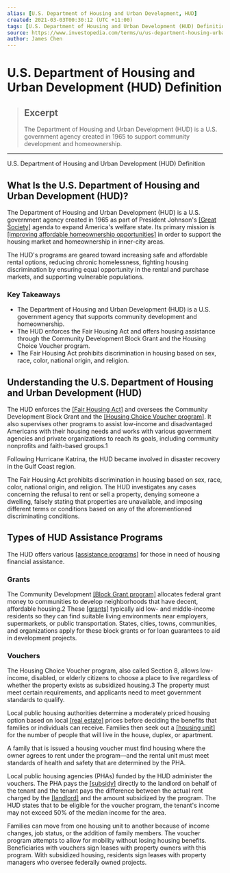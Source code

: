 ```yaml
---
alias: [U.S. Department of Housing and Urban Development, HUD]
created: 2021-03-03T00:30:12 (UTC +11:00)
tags: [U.S. Department of Housing and Urban Development (HUD) Definition, U.S. Department of Housing and Urban Development (HUD) Definition]
source: https://www.investopedia.com/terms/u/us-department-housing-urban-development-hud.asp
author: James Chen
---
```


# U.S. Department of Housing and Urban Development (HUD) Definition

> ## Excerpt
> The Department of Housing and Urban Development (HUD) is a U.S. government agency created in 1965 to support community development and homeownership.

---

U.S. Department of Housing and Urban Development (HUD) Definition
## What Is the U.S. Department of Housing and Urban Development (HUD)?

The Department of Housing and Urban Development (HUD) is a U.S. government agency created in 1965 as part of President Johnson's [[Great Society]](https://www.investopedia.com/terms/g/great-society.asp) agenda to expand America's welfare state. Its primary mission is [[improving affordable homeownership opportunities]](https://www.investopedia.com/articles/investing/091514/essential-tips-buying-hud-home.asp) in order to support the housing market and homeownership in inner-city areas.

The HUD's programs are geared toward increasing safe and affordable rental options, reducing chronic homelessness, fighting housing discrimination by ensuring equal opportunity in the rental and purchase markets, and supporting vulnerable populations.

### Key Takeaways

-   The Department of Housing and Urban Development (HUD) is a U.S. government agency that supports community development and homeownership.
-   The HUD enforces the Fair Housing Act and offers housing assistance through the Community Development Block Grant and the Housing Choice Voucher program.
-   The Fair Housing Act prohibits discrimination in housing based on sex, race, color, national origin, and religion.

## Understanding the U.S. Department of Housing and Urban Development (HUD)

The HUD enforces the [[Fair Housing Act]](https://www.investopedia.com/terms/f/fair-housing-act.asp) and oversees the Community Development Block Grant and the [[Housing Choice Voucher program]](https://www.investopedia.com/terms/h/housing-choice-voucher-program.asp). It also supervises other programs to assist low-income and disadvantaged Americans with their housing needs and works with various government agencies and private organizations to reach its goals, including community nonprofits and faith-based groups.1

Following Hurricane Katrina, the HUD became involved in disaster recovery in the Gulf Coast region.

The Fair Housing Act prohibits discrimination in housing based on sex, race, color, national origin, and religion. The HUD investigates any cases concerning the refusal to rent or sell a property, denying someone a dwelling, falsely stating that properties are unavailable, and imposing different terms or conditions based on any of the aforementioned discriminating conditions.

## Types of HUD Assistance Programs

The HUD offers various [[assistance programs]](https://www.investopedia.com/government-assistance-programs-4845368) for those in need of housing financial assistance.

### Grants

The Community Development [[Block Grant program]](https://www.investopedia.com/terms/b/block-grant.asp) allocates federal grant money to communities to develop neighborhoods that have decent, affordable housing.2 These [[grants]](https://www.investopedia.com/terms/g/grant.asp) typically aid low- and middle-income residents so they can find suitable living environments near employers, supermarkets, or public transportation. States, cities, towns, communities, and organizations apply for these block grants or for loan guarantees to aid in development projects.

### Vouchers

The Housing Choice Voucher program, also called Section 8, allows low-income, disabled, or elderly citizens to choose a place to live regardless of whether the property exists as subsidized housing.3 The property must meet certain requirements, and applicants need to meet government standards to qualify.

Local public housing authorities determine a moderately priced housing option based on local [[real estate]](https://www.investopedia.com/terms/r/realestate.asp) prices before deciding the benefits that families or individuals can receive. Families then seek out a [[housing unit]](https://www.investopedia.com/terms/h/housingunits.asp) for the number of people that will live in the house, duplex, or apartment.

A family that is issued a housing voucher must find housing where the owner agrees to rent under the program—and the rental unit must meet standards of health and safety that are determined by the PHA.

Local public housing agencies (PHAs) funded by the HUD administer the vouchers. The PHA pays the [[subsidy]](https://www.investopedia.com/terms/s/subsidy.asp) directly to the landlord on behalf of the tenant and the tenant pays the difference between the actual rent charged by the [[landlord]](https://www.investopedia.com/terms/l/landlord.asp) and the amount subsidized by the program. The HUD states that to be eligible for the voucher program, the tenant's income may not exceed 50% of the median income for the area.

Families can move from one housing unit to another because of income changes, job status, or the addition of family members. The voucher program attempts to allow for mobility without losing housing benefits. Beneficiaries with vouchers sign leases with property owners with this program. With subsidized housing, residents sign leases with property managers who oversee federally owned projects.
